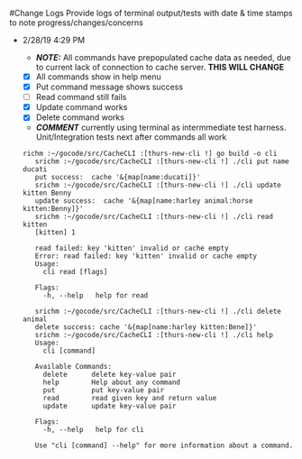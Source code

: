 #Change Logs
Provide logs of terminal output/tests with date & time stamps to note progress/changes/concerns

- 2/28/19 4:29 PM

    * _**NOTE:**_ All commands have prepopulated cache data as needed, due to current lack of connection to cache server. **THIS WILL CHANGE**
    
    - [x] All commands show in help menu
    - [x] Put command message shows success
    - [ ] Read command still fails
    - [x] Update command works
    - [x] Delete command works
    
    * _**COMMENT**_ currently using terminal as intermmediate test harness. Unit/Integration tests next after commands all work
    
    ```
    richm :~/gocode/src/CacheCLI :[thurs-new-cli !] go build -o cli
       srichm :~/gocode/src/CacheCLI :[thurs-new-cli !] ./cli put name ducati
       put success:  cache '&{map[name:ducati]}' 
       srichm :~/gocode/src/CacheCLI :[thurs-new-cli !] ./cli update kitten Benny
       update success:  cache '&{map[name:harley animal:horse kitten:Benny]}' 
       srichm :~/gocode/src/CacheCLI :[thurs-new-cli !] ./cli read kitten
       [kitten] 1
       
       read failed: key 'kitten' invalid or cache empty
       Error: read failed: key 'kitten' invalid or cache empty
       Usage:
         cli read [flags]
       
       Flags:
         -h, --help   help for read
       
       srichm :~/gocode/src/CacheCLI :[thurs-new-cli !] ./cli delete animal
       delete success: cache '&{map[name:harley kitten:Bene]}' 
       srichm :~/gocode/src/CacheCLI :[thurs-new-cli !] ./cli help
       Usage:
         cli [command]
       
       Available Commands:
         delete      delete key-value pair
         help        Help about any command
         put         put key-value pair
         read        read given key and return value
         update      update key-value pair
       
       Flags:
         -h, --help   help for cli
       
       Use "cli [command] --help" for more information about a command.
   ```
